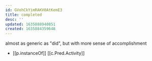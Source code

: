 ```yaml
---
id: GVohCkYimRAKV0AtKemE3
title: completed
desc: ''
updated: 1635888940851
created: 1635884359648
---
```




almost as generic as "did", but with more sense of accomplishment

- [[p.instanceOf]] [[c.Pred.Activity]]
